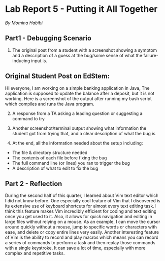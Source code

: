 # Lab Report 5 - Putting it All Together
*By Momina Habibi*

## Part1 - Debugging Scenario

1. The original post from a student with a screenshot showing a symptom and a description of a guess at the bug/some sense of what the failure-inducing input is.

## Original Student Post on EdStem:
Hi everyone,
I am working on a simple banking application in Java, The application is supposed to update the balance after a deposit, but it is not working. Here is a screenshot of the output after running my bash script which compiles and runs the Java program.


2. A response from a TA asking a leading question or suggesting a command to try



3. Another screenshot/terminal output showing what information the student got from trying that, and a clear description of what the bug is.



4. At the end, all the information needed about the setup including:
- The file & directory structure needed
- The contents of each file before fixing the bug
- The full command line (or lines) you ran to trigger the bug
- A description of what to edit to fix the bug


## Part 2 - Reflection

During the second half of this quarter, I learned about Vim text editor which I did not know before. One especially cool feature of Vim that I discovered is its extensive use of keyboard shortcuts for almost every text editing task. I think this feature makes Vim incredibly efficient for coding and text editing once you get used to it. Also, it allows for quick navigation and editing in large files without relying on a mouse. As an example, I can move the cursor around quickly without a mouse, jump to specific words or characters with ease, and delete or copy entire lines very easily. Another interesting feature of Vim is the ability to record and play macros which means you can record a series of commands to perform a task and then replay those commands with a single keystroke. It can save a lot of time, especially with more complex and repetitive tasks.  



